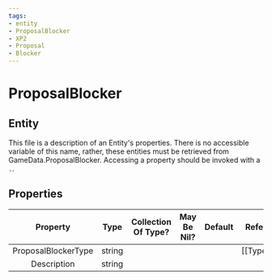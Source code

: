 ```yaml
---
tags:
- entity
- ProposalBlocker
- XP2
- Proposal
- Blocker
---
```

# ProposalBlocker
## Entity
This file is a description of an Entity's properties. There is no accessible variable of this name, rather, these entities must be retrieved from GameData.ProposalBlocker. Accessing a property should be invoked with a `.`.
## Properties
|	Property	|	Type	|	Collection Of Type?	|	May Be Nil?	|	Default	|	References	|	Key	|	Notes	|
|	:-:	|	:-:	|	:-:	|	:-:	|	:-:	|	:-:	|	:-:	|	-:	|
|	ProposalBlockerType	|	string	|		|		|		|	[[Type]].Type	|	✓	|	|
|	Description	|	string	|		|		|		|		|		|	|
